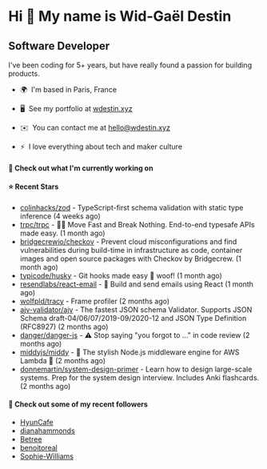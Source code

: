 Hi 👋 My name is Wid-Gaël Destin
================================

Software Developer
------------------

I've been coding for 5+ years, but have really found a passion for building products.

* 🌍  I'm based in Paris, France
* 🖥️  See my portfolio at [wdestin.xyz](http://wdestin.xyz)
* ✉️  You can contact me at [hello@wdestin.xyz](mailto:hello@wdestin.xyz)

* ⚡  I love everything about tech and maker culture

#### 👷 Check out what I'm currently working on


#### ⭐ Recent Stars

- [colinhacks/zod](https://github.com/colinhacks/zod) - TypeScript-first schema validation with static type inference (4 weeks ago)
- [trpc/trpc](https://github.com/trpc/trpc) - 🧙‍♀️  Move Fast and Break Nothing. End-to-end typesafe APIs made easy.  (1 month ago)
- [bridgecrewio/checkov](https://github.com/bridgecrewio/checkov) - Prevent cloud misconfigurations and find vulnerabilities during build-time in infrastructure as code, container images and open source packages with Checkov by Bridgecrew. (1 month ago)
- [typicode/husky](https://github.com/typicode/husky) - Git hooks made easy 🐶 woof! (1 month ago)
- [resendlabs/react-email](https://github.com/resendlabs/react-email) - 💌 Build and send emails using React (1 month ago)
- [wolfpld/tracy](https://github.com/wolfpld/tracy) - Frame profiler (2 months ago)
- [ajv-validator/ajv](https://github.com/ajv-validator/ajv) - The fastest JSON schema Validator. Supports JSON Schema draft-04/06/07/2019-09/2020-12 and JSON Type Definition (RFC8927) (2 months ago)
- [danger/danger-js](https://github.com/danger/danger-js) - ⚠️ Stop saying &#34;you forgot to …&#34; in code review (2 months ago)
- [middyjs/middy](https://github.com/middyjs/middy) - 🛵 The stylish Node.js middleware engine for AWS Lambda 🛵 (2 months ago)
- [donnemartin/system-design-primer](https://github.com/donnemartin/system-design-primer) - Learn how to design large-scale systems. Prep for the system design interview.  Includes Anki flashcards. (2 months ago)

#### 👯 Check out some of my recent followers

- [HyunCafe](https://github.com/HyunCafe)
- [dianahammonds](https://github.com/dianahammonds)
- [Betree](https://github.com/Betree)
- [benoitoreal](https://github.com/benoitoreal)
- [Sophie-Williams](https://github.com/Sophie-Williams)
